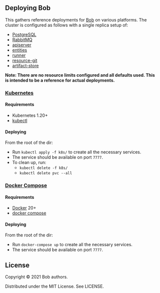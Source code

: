 ## Deploying Bob

This gathers reference deployments for [Bob](https://bob-cd.github.io/) on various platforms. The cluster is configured as follows with a single replica setup of:
- [PostgreSQL](https://www.postgresql.org/)
- [RabbitMQ](https://www.rabbitmq.com/)
- [apiserver](https://github.com/bob-cd/bob/tree/main/apiserver)
- [entities](https://github.com/bob-cd/bob/tree/main/entities)
- [runner](https://github.com/bob-cd/bob/tree/main/runner)
- [resource-git](https://github.com/bob-cd/resource-git)
- [artifact-store](https://github.com/bob-cd/artifact-local)

**Note: There are no resource limits configured and all defaults used. This is intended to be a reference for actual deployments.**

### [Kubernetes](https://kubernetes.io/)

#### Requirements
- Kubernetes 1.20+
- [kubectl](https://kubernetes.io/docs/reference/kubectl/overview/)

#### Deploying

From the root of the dir:
- Run `kubectl apply -f k8s/` to create all the necessary services.
- The service should be available on port `7777`.
- To clean up, run:
  - `kubectl delete -f k8s/`
  - `kubectl delete pvc --all`

### [Docker Compose](https://docs.docker.com/compose/)

#### Requirements
- [Docker](https://docs.docker.com/get-docker/) 20+
- [docker compose](https://docs.docker.com/compose/install/#install-compose)

#### Deploying

From the root of the dir:
- Run `docker-compose up` to create all the necessary services.
- The service should be available on port `7777`.

## License

Copyright © 2021 Bob authors.

Distributed under the MIT License. See LICENSE.
